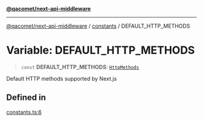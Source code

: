 [**@qacomet/next-api-middleware**](../../README.md)

***

[@qacomet/next-api-middleware](../../modules.md) / [constants](../README.md) / DEFAULT\_HTTP\_METHODS

# Variable: DEFAULT\_HTTP\_METHODS

> `const` **DEFAULT\_HTTP\_METHODS**: [`HttpMethods`](../../types/type-aliases/HttpMethods.md)

Default HTTP methods supported by Next.js

## Defined in

[constants.ts:6](https://github.com/QAComet/next-api-middleware/blob/da24335f9b3ecf3283f97097a7779844efa72961/src/constants.ts#L6)

